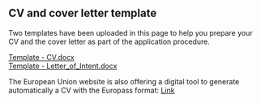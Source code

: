 ## CV and cover letter template

Two templates have been uploaded in this page to help you prepare your CV and the cover letter as part of the application procedure. 

[Template - CV.docx](https://github.com/afg-scholarship-hub/afg-scholarship-hub.github.io/files/9846820/Template.-.CV.docx)  
[Template - Letter_of_Intent.docx](https://github.com/afg-scholarship-hub/afg-scholarship-hub.github.io/files/9846830/Template.-.Letter_of_Intent.docx)

The European Union website is also offering a digital tool to generate automatically a CV with the Europass format: [Link](https://europa.eu/europass/en/create-europass-cv)  
